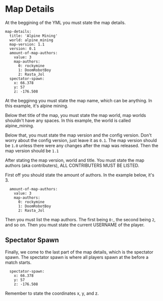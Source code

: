 # Map Details
At the beggining of the YML you must state the map details.
```
map-details:
  title: 'Alpine Mining'
  world: alpine_mining
  map-version: 1.1
  version: 0.1
  amount-of-map-authors:
    value: 3
    map-authors:
      0: rockymine
      1: DoomRobotBoy
      2: Rasta_Jol
  spectator-spawn:
    x: 66.378
    y: 57
    z: -176.508
```

At the begginng you must state the map name, which can be anything. In this example, it's alpine mining.

Below thet title of the map, you must state the map world, map worlds shouldn't have any spaces. In this example, the world is called alpine_mining.

Below that, you must state the map version and the config version. Don't worry about the config version, just leave it as ```0.1```. The map version
should be ```1.0``` unless there were any changes after the map was released. Then the map version should be ```1.1```

After stating the map version, world and title. You  must state the map authors (aka contributers), ALL CONTRIBUTERS MUST BE LISTED. 

First off you should state the amount of authors. In the example below, it's 3.
```
  amount-of-map-authors:
    value: 3
    map-authors:
      0: rockymine
      1: DoomRobotBoy
      2: Rasta_Jol
```

Then you must list the map authors. The first being ```0:```, the second being ```2```, and so on. Then you must state the current USERNAME of the player.

## Spectator Spawn

Finally, we come to the last part of the map details, which is the spectator spawn. The spectator spawn is where all players spawn at the before a match starts.
```
  spectator-spawn:
    x: 66.378
    y: 57
    z: -176.508
```

Remember to state the coordinates x, y, and z.
